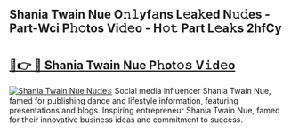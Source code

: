 ## Shania Twain Nue O𝚗𝚕yf𝚊ns L𝚎a𝚔ed N𝚞𝚍es - Part-Wci P𝚑𝚘tos Vi𝚍𝚎o - H𝚘𝚝 Part L𝚎a𝚔s 2hfCy

# <h2><a href="http://kf37yg2.oniu.top/?m=Shania+Twain+Nue">🔗👉 🔴 Shania Twain Nue P𝚑ot𝚘𝚜 V𝚒d𝚎o</a></h2>

[![Shania Twain Nue Nu𝚍e𝚜](https://i.imgur.com/0qMVB7G.gif)](http://kf37yg2.oniu.top/?m=Shania+Twain+Nue)
Social media influencer Shania Twain Nue, famed for publishing dance and lifestyle information, featuring presentations and blogs. Inspiring entrepreneur Shania Twain Nue, famed for their innovative business ideas and commitment to success.  
